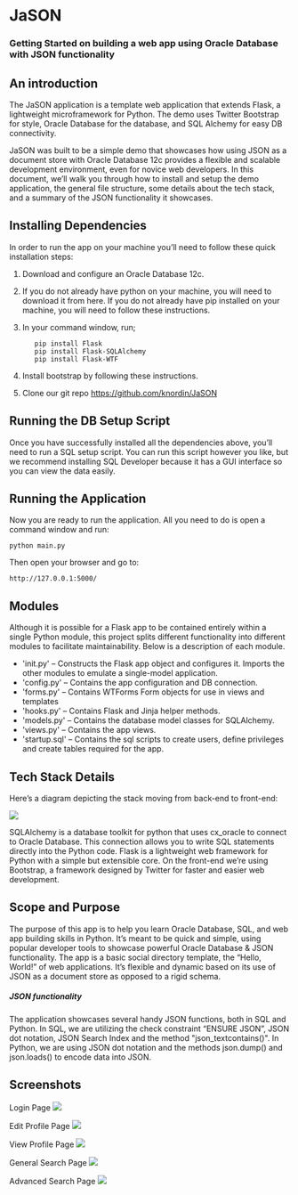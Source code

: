 # JaSON

### Getting Started on building a web app using Oracle Database with JSON functionality

## An introduction


The JaSON application is a template web application that extends Flask, a lightweight microframework for Python. The demo uses Twitter Bootstrap for style, Oracle Database for the database, and SQL Alchemy for easy DB connectivity.
 
JaSON was built to be a simple demo that showcases how using JSON as a document store with Oracle Database 12c provides a flexible and scalable development environment, even for novice web developers. In this document, we’ll walk you through how to install and setup the demo application, the general file structure, some details about the tech stack, and a summary of the JSON functionality it showcases.

## Installing Dependencies

In order to run the app on your machine you’ll need to follow these quick installation steps:
 1.	Download and configure an Oracle Database 12c.
 2.	If you do not already have python on your machine, you will need to download it from here. If you do not already                have pip installed on your machine, you will need to follow these instructions.
 3.	In your command window, run;         
 
           pip install Flask
           pip install Flask-SQLAlchemy
           pip install Flask-WTF

 4.	Install bootstrap by following these instructions.
 5.	Clone our git repo https://github.com/knordin/JaSON

## Running the DB Setup Script

Once you have successfully installed all the dependencies above, you’ll need to run a SQL setup script. You can run this script however you like, but we recommend installing SQL Developer because it has a GUI interface so you can view the data easily.

## Running the Application

Now you are ready to run the application. All you need to do is open a command window and run:

    python main.py  
    
Then open your browser and go to: 

    http://127.0.0.1:5000/

## Modules

Although it is possible for a Flask app to be contained entirely within a single Python module, this project splits different functionality into different modules to facilitate maintainability. Below is a description of each module.

-   'init.py' – Constructs the Flask app object and configures it. Imports the other modules to emulate a single-model application.
-   'config.py' – Contains the app configuration and DB connection.
-   'forms.py' – Contains WTForms Form objects for use in views and templates
-   'hooks.py' – Contains Flask and Jinja helper methods.
-   'models.py' – Contains the database model classes for SQLAlchemy.
-   'views.py' – Contains the app views.
-   'startup.sql' – Contains the sql scripts to create users, define privileges and create tables required for the app.

## Tech Stack Details

Here’s a diagram depicting the stack moving from back-end to front-end: 

![](http://i57.tinypic.com/r7orhs.png)

SQLAlchemy is a database toolkit for python that uses cx_oracle to connect to Oracle Database. This connection allows you to write SQL statements directly into the Python code. Flask is a lightweight web framework for Python with a simple but extensible core. On the front-end we’re using Bootstrap, a framework designed by Twitter for faster and easier web development. 

## Scope and Purpose

The purpose of this app is to help you learn Oracle Database, SQL, and web app building skills in Python. It’s meant to be quick and simple, using popular developer tools to showcase powerful Oracle Database & JSON functionality. The app is a basic social directory template, the “Hello, World!” of web applications. It’s flexible and dynamic based on its use of JSON as a document store as opposed to a rigid schema.
 
##### JSON functionality

The application showcases several handy JSON functions, both in SQL and Python. In SQL, 
we are utilizing the check constraint “ENSURE JSON”, JSON dot notation, JSON Search Index and the method "json_textcontains()".  In Python, we are using JSON dot notation and the methods json.dump() and json.loads() to encode data into JSON. 

## Screenshots

Login Page
![](https://github.com/knordin/JaSON/blob/master/Login.png)

Edit Profile Page
![](https://github.com/knordin/JaSON/blob/master/Edit%20Profile.png)

View Profile Page
![](https://github.com/knordin/JaSON/blob/master/Profile.png)

General Search Page
![](https://github.com/knordin/JaSON/blob/master/General%20Search.png)

Advanced Search Page
![](https://github.com/knordin/JaSON/blob/master/Advanced%20Search.png)

